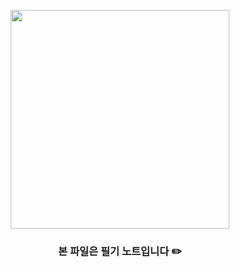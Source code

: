 <p align="center">
  <img src="https://res.cloudinary.com/dyd911kmh/image/upload/v1646566163/about_sql_5dcf267e9c.jpg" height="350">

  <h3 align="center">본 파일은 필기 노트입니다 ✏️<h3>

  </p>
</p>
